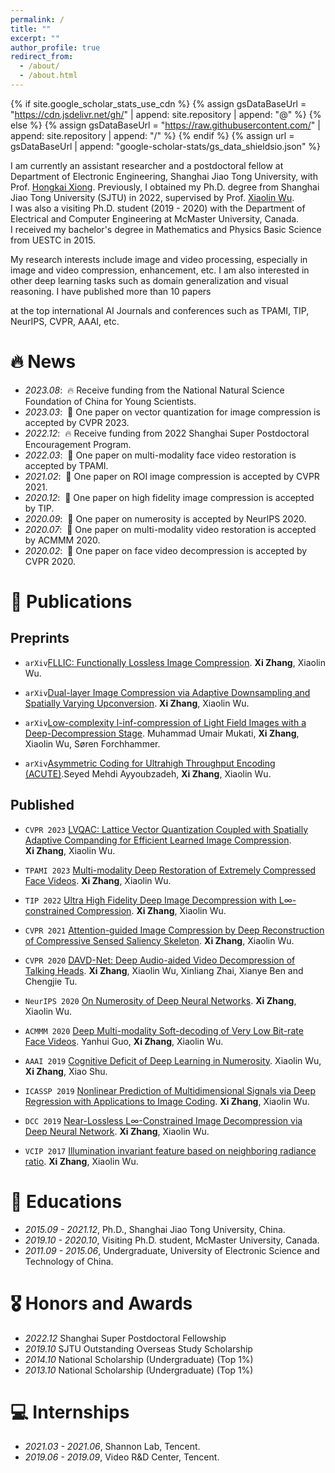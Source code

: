 ```yaml
---
permalink: /
title: ""
excerpt: ""
author_profile: true
redirect_from: 
  - /about/
  - /about.html
---
```



{% if site.google_scholar_stats_use_cdn %}
{% assign gsDataBaseUrl = "https://cdn.jsdelivr.net/gh/" | append: site.repository | append: "@" %}
{% else %}
{% assign gsDataBaseUrl = "https://raw.githubusercontent.com/" | append: site.repository | append: "/" %}
{% endif %}
{% assign url = gsDataBaseUrl | append: "google-scholar-stats/gs_data_shieldsio.json" %}

<span class='anchor' id='about-me'></span>

I am currently an assistant researcher and a postdoctoral fellow at Department of Electronic Engineering, Shanghai Jiao Tong University, with Prof. <a href="https://min.sjtu.edu.cn/En/FacultyShow/4?Vid=14">Hongkai Xiong</a>.
Previously, I obtained my Ph.D. degree from Shanghai Jiao Tong University (SJTU) in 2022, supervised by Prof. <a href="https://scholar.google.com/citations?user=ZuQnEIgAAAAJ">Xiaolin Wu</a>.  
I was also a visiting Ph.D. student (2019 - 2020) with the Department of Electrical and Computer Engineering at McMaster University, Canada.  
I received my bachelor's degree in Mathematics and Physics Basic Science from UESTC in 2015.

My research interests include image and video processing, especially in image and video compression, enhancement, etc.
I am also interested in other deep learning tasks such as domain generalization and visual reasoning. I have published more than 10 papers
  <!-- <a href='https://scholar.google.com/citations?user=78WvEjMAAAAJ'><img src="https://img.shields.io/endpoint?url={{ url | url_encode }}&logo=Google%20Scholar&labelColor=f6f6f6&color=9cf&style=flat&label=citations"></a> -->
at the top international AI Journals and conferences such as TPAMI, TIP, NeurIPS, CVPR, AAAI, etc.


# 🔥 News
- *2023.08*: &nbsp;🔥 Receive funding from the National Natural Science Foundation of China for Young Scientists.
- *2023.03*: &nbsp;🎉 One paper on vector quantization for image compression is accepted by CVPR 2023. 
- *2022.12*: &nbsp;🔥 Receive funding from 2022 Shanghai Super Postdoctoral Encouragement Program.
- *2022.03*: &nbsp;🎉 One paper on multi-modality face video restoration is accepted by TPAMI. 
- *2021.02*: &nbsp;🎉 One paper on ROI image compression is accepted by CVPR 2021. 
- *2020.12*: &nbsp;🎉 One paper on high fidelity image compression is accepted by TIP. 
- *2020.09*: &nbsp;🎉 One paper on numerosity is accepted by NeurIPS 2020. 
- *2020.07*: &nbsp;🎉 One paper on multi-modality video restoration is accepted by ACMMM 2020. 
- *2020.02*: &nbsp;🎉 One paper on face video decompression is accepted by CVPR 2020. 


# 📝 Publications 

<!-- <div class='paper-box'><div class='paper-box-image'><div><div class="badge">CVPR 2016</div><img src='images/500x300.png' alt="sym" width="100%"></div></div>
<div class='paper-box-text' markdown="1">

[Deep Residual Learning for Image Recognition](https://openaccess.thecvf.com/content_cvpr_2016/papers/He_Deep_Residual_Learning_CVPR_2016_paper.pdf)

**Kaiming He**, Xiangyu Zhang, Shaoqing Ren, Jian Sun

[**Project**](https://scholar.google.com/citations?view_op=view_citation&hl=zh-CN&user=DhtAFkwAAAAJ&citation_for_view=DhtAFkwAAAAJ:ALROH1vI_8AC) <strong><span class='show_paper_citations' data='DhtAFkwAAAAJ:ALROH1vI_8AC'></span></strong>
- Lorem ipsum dolor sit amet, consectetur adipiscing elit. Vivamus ornare aliquet ipsum, ac tempus justo dapibus sit amet. 
</div>
</div> -->

## Preprints

- ``arXiv``[FLLIC: Functionally Lossless Image Compression](https://arxiv.org/pdf/2401.13616.pdf).
**Xi Zhang**, Xiaolin Wu.

- ``arXiv``[Dual-layer Image Compression via Adaptive Downsampling and Spatially Varying Upconversion](https://arxiv.org/pdf/2302.06096.pdf).
**Xi Zhang**, Xiaolin Wu.

- ``arXiv``[Low-complexity l-inf-compression of Light Field Images with a Deep-Decompression Stage](https://arxiv.org/pdf/2201.09834.pdf).
Muhammad Umair Mukati, **Xi Zhang**, Xiaolin Wu, Søren Forchhammer.

- ``arXiv``[Asymmetric Coding for Ultrahigh Throughput Encoding (ACUTE)]().Seyed Mehdi Ayyoubzadeh, **Xi Zhang**, Xiaolin Wu.


## Published

- ``CVPR 2023`` [LVQAC: Lattice Vector Quantization Coupled with Spatially Adaptive Companding for Efficient Learned Image Compression](https://openaccess.thecvf.com/content/CVPR2023/html/Zhang_LVQAC_Lattice_Vector_Quantization_Coupled_With_Spatially_Adaptive_Companding_for_CVPR_2023_paper.html).  
**Xi Zhang**, Xiaolin Wu.

- ``TPAMI 2023`` [Multi-modality Deep Restoration of Extremely Compressed Face Videos](https://ieeexplore.ieee.org/abstract/document/9730053).
**Xi Zhang**, Xiaolin Wu.

- ``TIP 2022`` [Ultra High Fidelity Deep Image Decompression with L∞-constrained Compression](https://ieeexplore.ieee.org/abstract/document/9277919).
**Xi Zhang**, Xiaolin Wu.

- ``CVPR 2021`` [Attention-guided Image Compression by Deep Reconstruction of Compressive Sensed Saliency Skeleton](https://openaccess.thecvf.com/content/CVPR2021/html/Zhang_Attention-Guided_Image_Compression_by_Deep_Reconstruction_of_Compressive_Sensed_Saliency_CVPR_2021_paper.html).
**Xi Zhang**, Xiaolin Wu.

- ``CVPR 2020`` [DAVD-Net: Deep Audio-aided Video Decompression of Talking Heads](https://openaccess.thecvf.com/content_CVPR_2020/html/Zhang_DAVD-Net_Deep_Audio-Aided_Video_Decompression_of_Talking_Heads_CVPR_2020_paper.html).
**Xi Zhang**, Xiaolin Wu, Xinliang Zhai, Xianye Ben and Chengjie Tu.

- ``NeurIPS 2020`` [On Numerosity of Deep Neural Networks](https://proceedings.neurips.cc/paper/2020/hash/13e36f06c66134ad65f532e90d898545-Abstract.html).
**Xi Zhang**, Xiaolin Wu.

- ``ACMMM 2020`` [Deep Multi-modality Soft-decoding of Very Low Bit-rate Face Videos](https://dl.acm.org/doi/abs/10.1145/3394171.3413709).
Yanhui Guo, **Xi Zhang**, Xiaolin Wu.

- ``AAAI 2019`` [Cognitive Deficit of Deep Learning in Numerosity](https://ojs.aaai.org/index.php/AAAI/article/view/3928).
Xiaolin Wu, **Xi Zhang**, Xiao Shu.

- ``ICASSP 2019`` [Nonlinear Prediction of Multidimensional Signals via Deep Regression with Applications to Image Coding](https://ieeexplore.ieee.org/abstract/document/8683863).
**Xi Zhang**, Xiaolin Wu.

- ``DCC 2019`` [Near-Lossless L∞-Constrained Image Decompression via Deep Neural Network](https://ieeexplore.ieee.org/abstract/document/8712819).
**Xi Zhang**, Xiaolin Wu.

- ``VCIP 2017`` [Illumination invariant feature based on neighboring radiance ratio](https://ieeexplore.ieee.org/abstract/document/8305111).
**Xi Zhang**, Xiaolin Wu.


# 📖 Educations
- *2015.09 - 2021.12*, Ph.D., Shanghai Jiao Tong University, China.
- *2019.10 - 2020.10*, Visiting Ph.D. student, McMaster University, Canada. 
- *2011.09 - 2015.06*, Undergraduate, University of Electronic Science and Technology of China.


# 🎖 Honors and Awards
- *2022.12* Shanghai Super Postdoctoral Fellowship
- *2019.10* SJTU Outstanding Overseas Study Scholarship
- *2014.10* National Scholarship (Undergraduate) (Top 1%)
- *2013.10* National Scholarship (Undergraduate) (Top 1%)


<!-- # 💬 Invited Talks
- *2021.06*, Lorem ipsum dolor sit amet, consectetur adipiscing elit. Vivamus ornare aliquet ipsum, ac tempus justo dapibus sit amet. 
- *2021.03*, Lorem ipsum dolor sit amet, consectetur adipiscing elit. Vivamus ornare aliquet ipsum, ac tempus justo dapibus sit amet.  \| [\[video\]](https://github.com/) -->


# 💻 Internships
- *2021.03 - 2021.06*, Shannon Lab, Tencent.
- *2019.06 - 2019.09*, Video R&D Center, Tencent. 